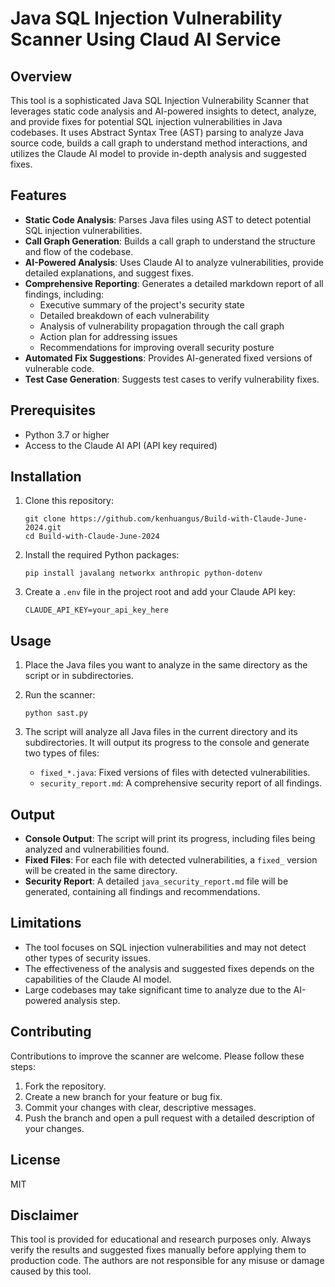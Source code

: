 # Java SQL Injection Vulnerability Scanner Using Claud AI Service

## Overview

This tool is a sophisticated Java SQL Injection Vulnerability Scanner that leverages static code analysis and AI-powered insights to detect, analyze, and provide fixes for potential SQL injection vulnerabilities in Java codebases. It uses Abstract Syntax Tree (AST) parsing to analyze Java source code, builds a call graph to understand method interactions, and utilizes the Claude AI model to provide in-depth analysis and suggested fixes.

## Features

- **Static Code Analysis**: Parses Java files using AST to detect potential SQL injection vulnerabilities.
- **Call Graph Generation**: Builds a call graph to understand the structure and flow of the codebase.
- **AI-Powered Analysis**: Uses Claude AI to analyze vulnerabilities, provide detailed explanations, and suggest fixes.
- **Comprehensive Reporting**: Generates a detailed markdown report of all findings, including:
  - Executive summary of the project's security state
  - Detailed breakdown of each vulnerability
  - Analysis of vulnerability propagation through the call graph
  - Action plan for addressing issues
  - Recommendations for improving overall security posture
- **Automated Fix Suggestions**: Provides AI-generated fixed versions of vulnerable code.
- **Test Case Generation**: Suggests test cases to verify vulnerability fixes.

## Prerequisites

- Python 3.7 or higher
- Access to the Claude AI API (API key required)

## Installation

1. Clone this repository:
   ```
   git clone https://github.com/kenhuangus/Build-with-Claude-June-2024.git
   cd Build-with-Claude-June-2024
   ```

2. Install the required Python packages:
   ```
   pip install javalang networkx anthropic python-dotenv
   ```

3. Create a `.env` file in the project root and add your Claude API key:
   ```
   CLAUDE_API_KEY=your_api_key_here
   ```

## Usage

1. Place the Java files you want to analyze in the same directory as the script or in subdirectories.

2. Run the scanner:
   ```
   python sast.py
   ```

3. The script will analyze all Java files in the current directory and its subdirectories. It will output its progress to the console and generate two types of files:
   - `fixed_*.java`: Fixed versions of files with detected vulnerabilities.
   - `security_report.md`: A comprehensive security report of all findings.

## Output

- **Console Output**: The script will print its progress, including files being analyzed and vulnerabilities found.
- **Fixed Files**: For each file with detected vulnerabilities, a `fixed_` version will be created in the same directory.
- **Security Report**: A detailed `java_security_report.md` file will be generated, containing all findings and recommendations.

## Limitations

- The tool focuses on SQL injection vulnerabilities and may not detect other types of security issues.
- The effectiveness of the analysis and suggested fixes depends on the capabilities of the Claude AI model.
- Large codebases may take significant time to analyze due to the AI-powered analysis step.

## Contributing

Contributions to improve the scanner are welcome. Please follow these steps:

1. Fork the repository.
2. Create a new branch for your feature or bug fix.
3. Commit your changes with clear, descriptive messages.
4. Push the branch and open a pull request with a detailed description of your changes.

## License

MIT

## Disclaimer

This tool is provided for educational and research purposes only. Always verify the results and suggested fixes manually before applying them to production code. The authors are not responsible for any misuse or damage caused by this tool.
